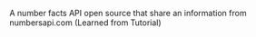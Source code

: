 A number facts API open source that share an information from numbersapi.com (Learned from Tutorial)
